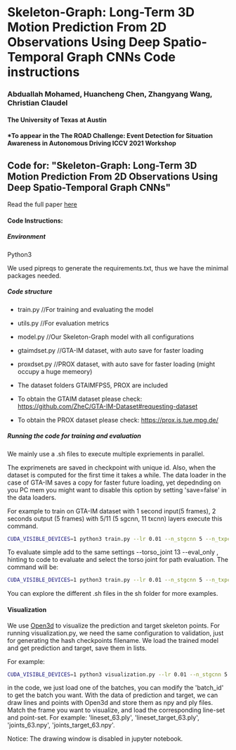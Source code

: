 # Skeleton-Graph: Long-Term 3D Motion Prediction From 2D Observations Using Deep Spatio-Temporal Graph CNNs Code instructions
### Abduallah Mohamed, Huancheng Chen, Zhangyang Wang, Christian Claudel
#### The University of Texas at Austin
#### *To appear in the The ROAD Challenge: Event Detection for Situation Awareness in Autonomous Driving ICCV 2021 Workshop

## Code for: "Skeleton-Graph: Long-Term 3D Motion Prediction From 2D Observations Using Deep Spatio-Temporal Graph CNNs"
Read the full paper [here](https://arxiv.org/pdf/2109.10257.pdf)



#### Code Instructions: 
##### Environment 
Python3

We used pipreqs to generate the requirements.txt, thus we have the minimal packages needed.

##### Code structure 
* train.py //For training and evaluating the model 

* utils.py //For evaluation metrics

* model.py //Our Skeleton-Graph model with all configurations

* gtaimdset.py //GTA-IM dataset, with auto save for faster loading

* proxdset.py //PROX dataset, with auto save for faster loading (might occupy a huge memeory)

* The dataset folders GTAIMFPS5, PROX are included

* To obtain the GTAIM dataset please check: https://github.com/ZheC/GTA-IM-Dataset#requesting-dataset 

* To obtain the PROX dataset please check: https://prox.is.tue.mpg.de/

##### Running the code for training and evaluation

We mainly use a .sh files to execute multiple expriements in parallel. 

The exprimenets are saved in checkpoint with unique id. Also, when the dataset is computed for the first time
it takes a while. The data loader in the case of GTA-IM saves a copy for faster future loading, yet depednding on you PC mem you might want to disable this option by setting 'save=false' in the data loaders. 

For example to train on GTA-IM dataset with 1 second input(5 frames), 2 seconds output (5 frames) with 5/11 (5 sgcnn, 11 txcnn) layers execute this command. 
```bash
CUDA_VISIBLE_DEVICES=1 python3 train.py --lr 0.01 --n_stgcnn 5 --n_txpcnn 11  --dataset GTA_IM --use_lrschd --num_epochs 450  --tag 1 
```

To evaluate simple add to the same settings --torso_joint 13 --eval_only , hinting to code to evaluate and select the torso joint for path evaluation. The command will be: 
```bash
CUDA_VISIBLE_DEVICES=1 python3 train.py --lr 0.01 --n_stgcnn 5 --n_txpcnn 11  --dataset GTA_IM --use_lrschd --num_epochs 450  --tag 1 --torso_joint 13 --eval_only
```
You can explore the different .sh files in the sh folder for more examples. 

####  Visualization
We use [Open3d](http://www.open3d.org/docs/release/) to visualize the prediction and target skeleton points.
For running visualization.py, we need the same configuration to validation, just for generating the hash checkpoints filename. We load the trained model and get prediction and target, save them in lists.

For example:
```bash
CUDA_VISIBLE_DEVICES=1 python3 visualization.py --lr 0.01 --n_stgcnn 5 --n_txpcnn 11  --dataset GTA_IM --use_lrschd --num_epochs 450  --tag 1   --torso_joint 13 --eval_only 
```

in the code, we just load one of the batches, you can modify the 'batch_id' to get the batch you want. 
With the data of prediction and target, we can draw lines and points with Open3d and store them as npy and ply files.
Match the frame you want to visualize, and load the corresponding line-set and point-set. For example: 'lineset_63.ply', 'lineset_target_63.ply', 'joints_63.npy', 'joints_target_63.npy'.

Notice: The drawing window is disabled in jupyter notebook.





